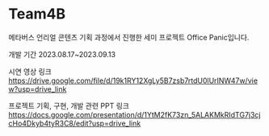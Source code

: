 # Team4B

메타버스 언리얼 콘텐츠 기획 과정에서 진행한 세미 프로젝트 Office Panic입니다.

개발 기간 2023.08.17~2023.09.13

시연 영상 링크 <https://drive.google.com/file/d/19k1RY12XgLy5B7zsb7rtdU0lUrINW47w/view?usp=drive_link>

프로젝트 기획, 구현, 개발 관련 PPT 링크 <https://docs.google.com/presentation/d/1YtM2fK73zn_5ALAKMkRIdTG7j3cjcHo4Dkyb4tyR3C8/edit?usp=drive_link>

